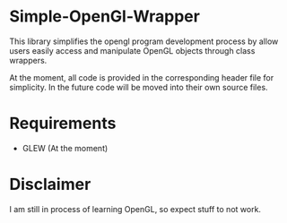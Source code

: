 # Simple-OpenGl-Wrapper
This library simplifies the opengl program development process by allow users easily access and manipulate OpenGL objects through class wrappers.

At the moment, all code is provided in the corresponding header file for simplicity. In the future code will be moved into their own source files.

# Requirements
- GLEW (At the moment)

# Disclaimer
I am still in process of learning OpenGL, so expect stuff to not work.
